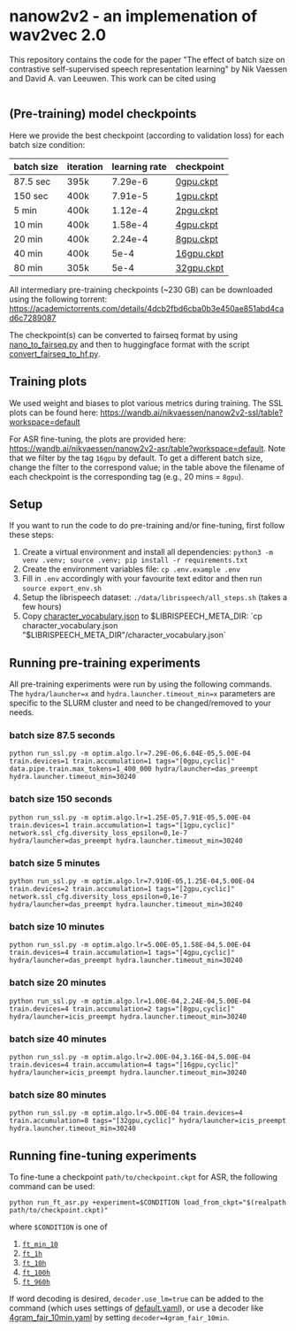 # nanow2v2 - an implemenation of wav2vec 2.0

This repository contains the code for the paper 
"The effect of batch size on contrastive self-supervised speech representation learning"
by Nik Vaessen and David A. van Leeuwen. This work can be cited using
```bibtex

```

## (Pre-training) model checkpoints

Here we provide the best checkpoint (according to validation loss) for each batch size condition:

| batch size | iteration | learning rate | checkpoint                                                                |
|------------|-----------|---------------|---------------------------------------------------------------------------|
| 87.5 sec   | 395k      | 7.29e-6       | [0gpu.ckpt](https://surfdrive.surf.nl/files/index.php/s/eZZy53BXYQHXNLX)  |
| 150 sec    | 400k      | 7.91e-5       | [1gpu.ckpt](https://surfdrive.surf.nl/files/index.php/s/Wji0ZEcYkOnHqq5)  |
| 5 min      | 400k      | 1.12e-4       | [2pgu.ckpt](https://surfdrive.surf.nl/files/index.php/s/NPClooexFIvkgTX)  |
| 10 min     | 400k      | 1.58e-4       | [4gpu.ckpt](https://surfdrive.surf.nl/files/index.php/s/oGS0GWlKqebkqI9)  |
| 20 min     | 400k      | 2.24e-4       | [8gpu.ckpt](https://surfdrive.surf.nl/files/index.php/s/izHq8UebczavmyY)  |
| 40 min     | 400k      | 5e-4          | [16gpu.ckpt](https://surfdrive.surf.nl/files/index.php/s/UTHOiwUzG0U1puu) |
| 80 min     | 305k      | 5e-4          | [32gpu.ckpt](https://surfdrive.surf.nl/files/index.php/s/EMKdgKSCvrv2lzf) |


All intermediary pre-training checkpoints (~230 GB) can be downloaded using the
following torrent: https://academictorrents.com/details/4dcb2fbd6cba0b3e450ae851abd4cad6c7289087

The checkpoint(s) can be converted to fairseq format by using
[nano_to_fairseq.py](convert/nano_to_fairseq.py) and then to huggingface format with
the script [convert_fairseq_to_hf.py](convert_fairseq_to_hf.py).

## Training plots

We used weight and biases to plot various metrics during training. The SSL plots can be found here: https://wandb.ai/nikvaessen/nanow2v2-ssl/table?workspace=default

For ASR fine-tuning, the plots are provided here: 
https://wandb.ai/nikvaessen/nanow2v2-asr/table?workspace=default. 
Note that we filter by the tag `16gpu` by default.
To get a different batch size, change the filter to the correspond value;
in the table above the filename of each checkpoint is the corresponding tag (e.g., 20 mins = `8gpu`).

## Setup

If you want to run the code to do pre-training and/or fine-tuning, first follow these steps:

1. Create a virtual environment and install all dependencies: `python3 -m venv .venv; source .venv; pip install -r requirements.txt` 
2. Create the environment variables file: `cp .env.example .env`
3. Fill in `.env` accordingly with your favourite text editor and then run `source export_env.sh`
4. Setup the librispeech dataset: `./data/librispeech/all_steps.sh` (takes a few hours)
5. Copy [character_vocabulary.json](character_vocabulary.json) to $LIBRISPEECH_META_DIR: `cp character_vocabulary.json "$LIBRISPEECH_META_DIR"/character_vocabulary.json`

## Running pre-training experiments

All pre-training experiments were run by using the following commands. The `hydra/launcher=x` and `hydra.launcher.timeout_min=x` parameters are specific to the SLURM cluster and need to be changed/removed to your needs. 

### batch size 87.5 seconds

```
python run_ssl.py -m optim.algo.lr=7.29E-06,6.04E-05,5.00E-04 train.devices=1 train.accumulation=1 tags="[0gpu,cyclic]" data.pipe.train.max_tokens=1_400_000 hydra/launcher=das_preempt hydra.launcher.timeout_min=30240
```

### batch size 150 seconds

```
python run_ssl.py -m optim.algo.lr=1.25E-05,7.91E-05,5.00E-04 train.devices=1 train.accumulation=1 tags="[1gpu,cyclic]" network.ssl_cfg.diversity_loss_epsilon=0,1e-7 hydra/launcher=das_preempt hydra.launcher.timeout_min=30240
```

### batch size 5 minutes

```
python run_ssl.py -m optim.algo.lr=7.910E-05,1.25E-04,5.00E-04 train.devices=2 train.accumulation=1 tags="[2gpu,cyclic]" network.ssl_cfg.diversity_loss_epsilon=0,1e-7 hydra/launcher=das_preempt hydra.launcher.timeout_min=30240
```

### batch size 10 minutes

```
python run_ssl.py -m optim.algo.lr=5.00E-05,1.58E-04,5.00E-04 train.devices=4 train.accumulation=1 tags="[4gpu,cyclic]" hydra/launcher=das_preempt hydra.launcher.timeout_min=30240
```

### batch size 20 minutes
```
python run_ssl.py -m optim.algo.lr=1.00E-04,2.24E-04,5.00E-04 train.devices=4 train.accumulation=2 tags="[8gpu,cyclic]" hydra/launcher=icis_preempt hydra.launcher.timeout_min=30240
```

### batch size 40 minutes

```
python run_ssl.py -m optim.algo.lr=2.00E-04,3.16E-04,5.00E-04 train.devices=4 train.accumulation=4 tags="[16gpu,cyclic]" hydra/launcher=icis_preempt hydra.launcher.timeout_min=30240
```

### batch size 80 minutes

```
python run_ssl.py -m optim.algo.lr=5.00E-04 train.devices=4 train.accumulation=8 tags="[32gpu,cyclic]" hydra/launcher=icis_preempt hydra.launcher.timeout_min=30240
```

## Running fine-tuning experiments

To fine-tune a checkpoint `path/to/checkpoint.ckpt` for ASR, the following command can be used:

```
python run_ft_asr.py +experiment=$CONDITION load_from_ckpt="$(realpath path/to/checkpoint.ckpt)"
```

where `$CONDITION` is one of 

1. [`ft_min_10`](config/experiment/ft_min_10.yaml)
2. [`ft_1h`](config/experiment/ft_1h.yaml)
3. [`ft_10h`](config/experiment/ft_10h.yaml)
4. [`ft_100h`](config/experiment/ft_100h.yaml)
5. [`ft_960h`](config/experiment/ft_960h.yaml)

If word decoding is desired, `decoder.use_lm=true` can be added to the command 
(which uses settings of [default.yaml](config/decoder/default.yaml)), or use a decoder 
like [4gram_fair_10min.yaml](config/decoder/4gram_fair_10min.yaml) by setting
`decoder=4gram_fair_10min`. 

